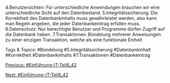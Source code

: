 4.Benutzersichten: Für unterschiedliche Anwendungen brauchen wir eine unterschiedliche Sicht auf den Datenbestand.
5.Integritätssicherung: Die Korrektheit des Datenbankinhalts muss gewährleistet werden, also kann man Regeln angeben, 
die jeder Datenbankeintrag erfüllen muss.
6.Datenschutz: Nur berechtigte Benutzer und Programme dürfen Zugriff auf die Datenbank haben.
7.Transaktionen: Bündelung mehrerer Anweisungen zu einer einzigen Transaktion, welche als eine funktionale Einheit 

   Tags & Topics:
   #Bündelung
   #5.Integritätssicherung
   #Datenbankinhalt
   #Korrektheit
   #Datenbankinhalts
   #7.Transaktionen
   #Datenbankeintrag

[Previous: #Einführung-IT-Teil6_42](Einführung-IT-Teil6_42.md)

[Next: #Einführung-IT-Teil6_42](Einführung-IT-Teil6_42.md)
